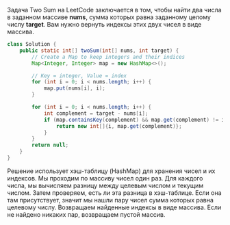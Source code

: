 Задача Two Sum на LeetCode заключается в том, чтобы найти два числа в заданном массиве **nums**, сумма которых равна
заданному целому числу **target**. Вам нужно вернуть индексы этих двух чисел в виде массива.

```java
class Solution {
    public static int[] twoSum(int[] nums, int target) {
        // Create a Map to keep integers and their indices
        Map<Integer, Integer> map = new HashMap<>();

        // Key = integer, Value = index
        for (int i = 0; i < nums.length; i++) {
            map.put(nums[i], i);
        }

        for (int i = 0; i < nums.length; i++) {
            int complement = target - nums[i];
            if (map.containsKey(complement) && map.get(complement) != i) {
                return new int[]{i, map.get(complement)};
            }
        }
        return null;
    }
}
```

Решение использует хэш-таблицу (HashMap) для хранения чисел и их индексов. Мы проходим по массиву чисел один раз. Для каждого числа, мы вычисляем разницу между целевым числом и текущим числом. Затем проверяем, есть ли эта разница в хэш-таблице. Если она там присутствует, значит мы нашли пару чисел сумма которых равна целевому числу. Возвращаем найденные индексы в виде массива. Если не найдено никаких пар, возвращаем пустой массив.